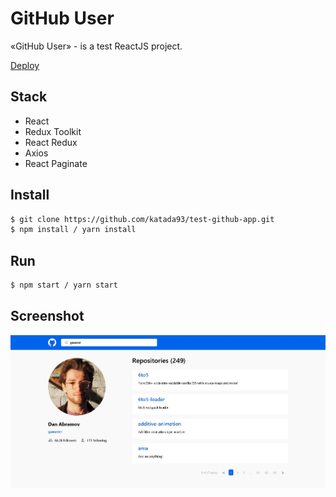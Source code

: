 # GitHub User

«GitHub User» - is a test ReactJS project.

[Deploy](https://test-github-user.netlify.app)

## Stack

- React
- Redux Toolkit
- React Redux
- Axios
- React Paginate

## Install

```bash
$ git clone https://github.com/katada93/test-github-app.git
$ npm install / yarn install
```

## Run

```bash
$ npm start / yarn start
```

## Screenshot

![1](./Screen.jpg)
